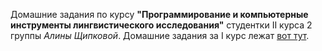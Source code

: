  Домашние задания по курсу **"Программирование и компьютерные инструменты лингвистического исследования"** студентки II курса 2 группы *Алины Щипковой*.
 Домашние задания за I курс лежат [вот тут](https://github.com/schipkovalina/Programming).
